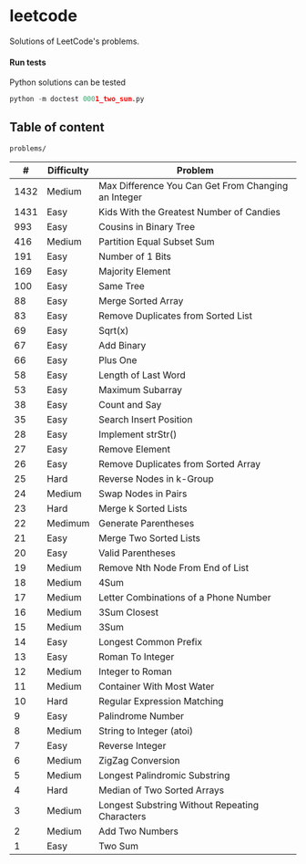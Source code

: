 # leetcode

Solutions of LeetCode's problems.

#### Run tests

Python solutions can be tested

```python
python -m doctest 0001_two_sum.py
```

## Table of content

`problems/`

|    # | Difficulty | Problem                                             |
| ---- | ---------- | --------------------------------------------------- |
| 1432 | Medium     | Max Difference You Can Get From Changing an Integer |
| 1431 | Easy       | Kids With the Greatest Number of Candies            |
|  993 | Easy       | Cousins in Binary Tree                              |
|  416 | Medium     | Partition Equal Subset Sum                          |
|  191 | Easy       | Number of 1 Bits                                    |
|  169 | Easy       | Majority Element                                    |
|  100 | Easy       | Same Tree                                           |
|   88 | Easy       | Merge Sorted Array                                  |
|   83 | Easy       | Remove Duplicates from Sorted List                  |
|   69 | Easy       | Sqrt(x)                                             |
|   67 | Easy       | Add Binary                                          |
|   66 | Easy       | Plus One                                            |
|   58 | Easy       | Length of Last Word                                 |
|   53 | Easy       | Maximum Subarray                                    |
|   38 | Easy       | Count and Say                                       |
|   35 | Easy       | Search Insert Position                              |
|   28 | Easy       | Implement strStr()                                  |
|   27 | Easy       | Remove Element                                      |
|   26 | Easy       | Remove Duplicates from Sorted Array                 |
|   25 | Hard       | Reverse Nodes in k-Group                            |
|   24 | Medium     | Swap Nodes in Pairs                                 |
|   23 | Hard       | Merge k Sorted Lists                                |
|   22 | Medimum    | Generate Parentheses                                |
|   21 | Easy       | Merge Two Sorted Lists                              |
|   20 | Easy       | Valid Parentheses                                   |
|   19 | Medium     | Remove Nth Node From End of List                    |
|   18 | Medium     | 4Sum                                                |
|   17 | Medium     | Letter Combinations of a Phone Number               |
|   16 | Medium     | 3Sum Closest                                        |
|   15 | Medium     | 3Sum                                                |
|   14 | Easy       | Longest Common Prefix                               |
|   13 | Easy       | Roman To Integer                                    |
|   12 | Medium     | Integer to Roman                                    |
|   11 | Medium     | Container With Most Water                           |
|   10 | Hard       | Regular Expression Matching                         |
|    9 | Easy       | Palindrome Number                                   |
|    8 | Medium     | String to Integer (atoi)                            |
|    7 | Easy       | Reverse Integer                                     |
|    6 | Medium     | ZigZag Conversion                                   |
|    5 | Medium     | Longest Palindromic Substring                       |
|    4 | Hard       | Median of Two Sorted Arrays                         |
|    3 | Medium     | Longest Substring Without Repeating Characters      |
|    2 | Medium     | Add Two Numbers                                     |
|    1 | Easy       | Two Sum                                             |


